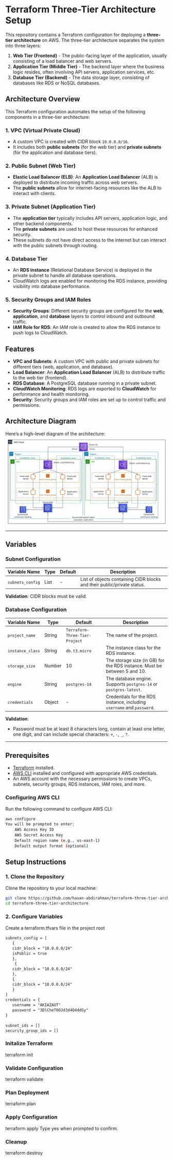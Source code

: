 # Terraform Three-Tier Architecture Setup

This repository contains a Terraform configuration for deploying a **three-tier architecture** on AWS. The three-tier architecture separates the system into three layers:

1. **Web Tier (Frontend)** - The public-facing layer of the application, usually consisting of a load balancer and web servers.
2. **Application Tier (Middle Tier)** - The backend layer where the business logic resides, often involving API servers, application services, etc.
3. **Database Tier (Backend)** - The data storage layer, consisting of databases like RDS or NoSQL databases.

## Architecture Overview

This Terraform configuration automates the setup of the following components in a three-tier architecture:

### 1. **VPC (Virtual Private Cloud)**

- A custom VPC is created with CIDR block `10.0.0.0/16`.
- It includes both **public subnets** (for the web tier) and **private subnets** (for the application and database tiers).

### 2. **Public Subnet (Web Tier)**

- **Elastic Load Balancer (ELB)**: An **Application Load Balancer** (ALB) is deployed to distribute incoming traffic across web servers.
- The **public subnets** allow for internet-facing resources like the ALB to interact with clients.

### 3. **Private Subnet (Application Tier)**

- The **application tier** typically includes API servers, application logic, and other backend components.
- The **private subnets** are used to host these resources for enhanced security.
- These subnets do not have direct access to the internet but can interact with the public subnets through routing.

### 4. **Database Tier**

- An **RDS instance** (Relational Database Service) is deployed in the private subnet to handle all database operations.
- CloudWatch logs are enabled for monitoring the RDS instance, providing visibility into database performance.

### 5. **Security Groups and IAM Roles**

- **Security Groups**: Different security groups are configured for the **web**, **application**, and **database** layers to control inbound and outbound traffic.
- **IAM Role for RDS**: An IAM role is created to allow the RDS instance to push logs to CloudWatch.

## Features

- **VPC and Subnets**: A custom VPC with public and private subnets for different tiers (web, application, and database).
- **Load Balancer**: An **Application Load Balancer** (ALB) to distribute traffic to the web tier (frontend).
- **RDS Database**: A PostgreSQL database running in a private subnet.
- **CloudWatch Monitoring**: RDS logs are exported to **CloudWatch** for performance and health monitoring.
- **Security**: Security groups and IAM roles are set up to control traffic and permissions.

## Architecture Diagram

Here’s a high-level diagram of the architecture:
![Three-Tier Architecture](./three-tier-png.webp)

---

## Variables

### Subnet Configuration

| Variable Name    | Type | Default | Description                                                             |
| ---------------- | ---- | ------- | ----------------------------------------------------------------------- |
| `subnets_config` | List | -       | List of objects containing CIDR blocks and their public/private status. |

**Validation**: CIDR blocks must be valid.

### Database Configuration

| Variable Name    | Type   | Default                        | Description                                                              |
| ---------------- | ------ | ------------------------------ | ------------------------------------------------------------------------ |
| `project_name`   | String | `Terraform-Three-Tier-Project` | The name of the project.                                                 |
| `instance_class` | String | `db.t3.micro`                  | The instance class for the RDS instance.                                 |
| `storage_size`   | Number | 10                             | The storage size (in GB) for the RDS instance. Must be between 5 and 10. |
| `engine`         | String | `postgres-14`                  | The database engine. Supports `postgres-14` or `postgres-latest`.        |
| `credentials`    | Object | -                              | Credentials for the RDS instance, including `username` and `password`.   |

**Validation**:

- Password must be at least 8 characters long, contain at least one letter, one digit, and can include special characters: `+`, `-`, `_`, `?`.

---

## Prerequisites

- [Terraform](https://www.terraform.io/downloads.html) installed.
- [AWS CLI](https://aws.amazon.com/cli/) installed and configured with appropriate AWS credentials.
- An AWS account with the necessary permissions to create VPCs, subnets, security groups, RDS instances, IAM roles, and more.

### Configuring AWS CLI

Run the following command to configure AWS CLI:

```bash
aws configure
You will be prompted to enter:
    AWS Access Key ID
    AWS Secret Access Key
    Default region name (e.g., us-east-1)
    Default output format (optional)

```

## Setup Instructions

### 1. Clone the Repository

Clone the repository to your local machine:

```bash
git clone https://github.com/hasan-abdirahman/terraform-three-tier-architecture.git
cd terraform-three-tier-architecture

```

### 2. Configure Variables

Create a terraform.tfvars file in the project root

```
subnets_config = [
   {
   cidr_block = "10.0.0.0/24"
   isPublic = true
   },
    {
   cidr_block = "10.0.0.0/24"
   },
   {
   cidr_block = "10.0.0.0/24"
   }
]
credentials = {
   username = "AKIAZAUT"
   password = "3DlCheT0OJd3d4Q4ddGy"
}

subnet_ids = []
security_group_ids = []

```

### Initalize Terraform

terraform init

### Validate Configuration

terraform validate

### Plan Deployment

terraform plan

### Apply Configuration

terraform apply
Type yes when prompted to confirm.

### Cleanup

terraform destroy
